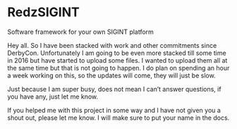 # RedzSIGINT
Software framework for your own SIGINT platform 

Hey all. So I have been stacked with work and other commitments since DerbyCon. Unfortunately I am going to be even more stacked till some time in 2016 but have started to upload some files. I wanted to upload them all at the same time but that is not going to happen. I do plan on spending an hour a week working on this, so the updates will come, they will just be slow. 

Just because I am super busy, does not mean I can’t answer questions, if you have any, just let me know. 

If you helped me with this project in some way and I have not given you a shout out, please let me know. I will make sure to put your name in the docs. 
